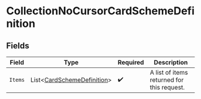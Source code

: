 # CollectionNoCursorCardSchemeDefinition


## Fields

| Field                                                                         | Type                                                                          | Required                                                                      | Description                                                                   |
| ----------------------------------------------------------------------------- | ----------------------------------------------------------------------------- | ----------------------------------------------------------------------------- | ----------------------------------------------------------------------------- |
| `Items`                                                                       | List<[CardSchemeDefinition](../../Models/Components/CardSchemeDefinition.md)> | :heavy_check_mark:                                                            | A list of items returned for this request.                                    |